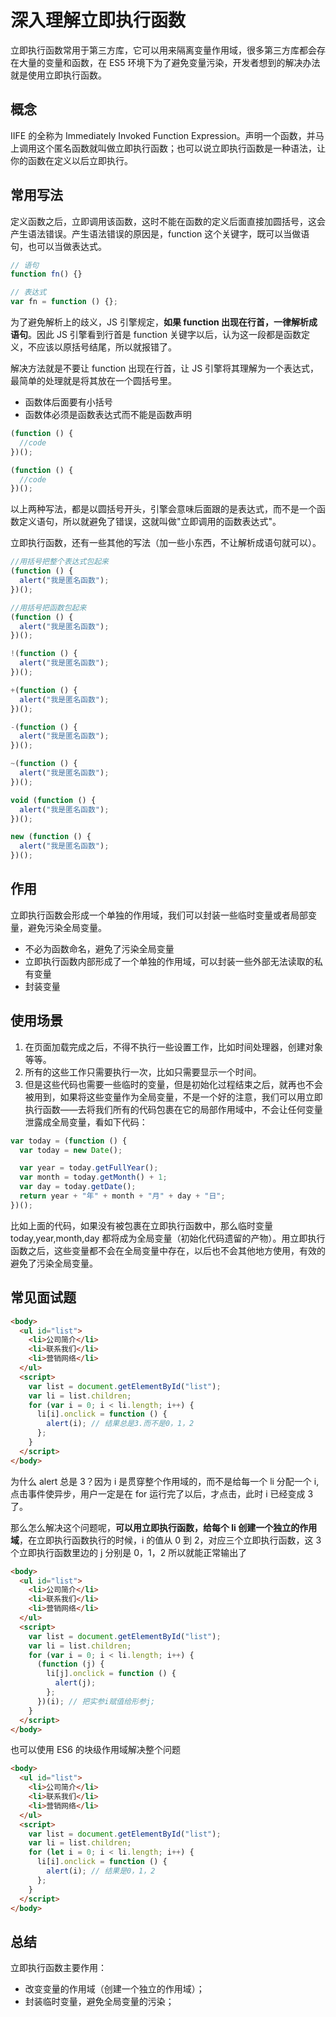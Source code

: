 # 深入理解立即执行函数

立即执行函数常用于第三方库，它可以用来隔离变量作用域，很多第三方库都会存在大量的变量和函数，在 ES5 环境下为了避免变量污染，开发者想到的解决办法就是使用立即执行函数。

## 概念

IIFE 的全称为 Immediately Invoked Function Expression。声明一个函数，并马上调用这个匿名函数就叫做立即执行函数；也可以说立即执行函数是一种语法，让你的函数在定义以后立即执行。

## 常用写法

定义函数之后，立即调用该函数，这时不能在函数的定义后面直接加圆括号，这会产生语法错误。产生语法错误的原因是，function 这个关键字，既可以当做语句，也可以当做表达式。

```js
// 语句
function fn() {}

// 表达式
var fn = function () {};
```

为了避免解析上的歧义，JS 引擎规定，**如果 function 出现在行首，一律解析成语句**。因此 JS 引擎看到行首是 function 关键字以后，认为这一段都是函数定义，不应该以原括号结尾，所以就报错了。

解决方法就是不要让 function 出现在行首，让 JS 引擎将其理解为一个表达式，最简单的处理就是将其放在一个圆括号里。

- 函数体后面要有小括号
- 函数体必须是函数表达式而不能是函数声明

```js
(function () {
  //code
})();

(function () {
  //code
})();
```

以上两种写法，都是以圆括号开头，引擎会意味后面跟的是表达式，而不是一个函数定义语句，所以就避免了错误，这就叫做"立即调用的函数表达式"。

立即执行函数，还有一些其他的写法（加一些小东西，不让解析成语句就可以）。

```js
//用括号把整个表达式包起来
(function () {
  alert("我是匿名函数");
})();

//用括号把函数包起来
(function () {
  alert("我是匿名函数");
})();

!(function () {
  alert("我是匿名函数");
})();

+(function () {
  alert("我是匿名函数");
})();

-(function () {
  alert("我是匿名函数");
})();

~(function () {
  alert("我是匿名函数");
})();

void (function () {
  alert("我是匿名函数");
})();

new (function () {
  alert("我是匿名函数");
})();
```

## 作用

立即执行函数会形成一个单独的作用域，我们可以封装一些临时变量或者局部变量，避免污染全局变量。

- 不必为函数命名，避免了污染全局变量
- 立即执行函数内部形成了一个单独的作用域，可以封装一些外部无法读取的私有变量
- 封装变量

## 使用场景

1. 在页面加载完成之后，不得不执行一些设置工作，比如时间处理器，创建对象等等。
2. 所有的这些工作只需要执行一次，比如只需要显示一个时间。
3. 但是这些代码也需要一些临时的变量，但是初始化过程结束之后，就再也不会被用到，如果将这些变量作为全局变量，不是一个好的注意，我们可以用立即执行函数——去将我们所有的代码包裹在它的局部作用域中，不会让任何变量泄露成全局变量，看如下代码：

```js
var today = (function () {
  var today = new Date();

  var year = today.getFullYear();
  var month = today.getMonth() + 1;
  var day = today.getDate();
  return year + "年" + month + "月" + day + "日";
})();
```

比如上面的代码，如果没有被包裹在立即执行函数中，那么临时变量 today,year,month,day 都将成为全局变量（初始化代码遗留的产物）。用立即执行函数之后，这些变量都不会在全局变量中存在，以后也不会其他地方使用，有效的避免了污染全局变量。

## 常见面试题

```html
<body>
  <ul id="list">
    <li>公司简介</li>
    <li>联系我们</li>
    <li>营销网络</li>
  </ul>
  <script>
    var list = document.getElementById("list");
    var li = list.children;
    for (var i = 0; i < li.length; i++) {
      li[i].onclick = function () {
        alert(i); // 结果总是3.而不是0，1，2
      };
    }
  </script>
</body>
```

为什么 alert 总是 3？因为 i 是贯穿整个作用域的，而不是给每一个 li 分配一个 i,点击事件使异步，用户一定是在 for 运行完了以后，才点击，此时 i 已经变成 3 了。

那么怎么解决这个问题呢，**可以用立即执行函数，给每个 li 创建一个独立的作用域**，在立即执行函数执行的时候，i 的值从 0 到 2，对应三个立即执行函数，这 3 个立即执行函数里边的 j 分别是 0，1，2 所以就能正常输出了

```html
<body>
  <ul id="list">
    <li>公司简介</li>
    <li>联系我们</li>
    <li>营销网络</li>
  </ul>
  <script>
    var list = document.getElementById("list");
    var li = list.children;
    for (var i = 0; i < li.length; i++) {
      (function (j) {
        li[j].onclick = function () {
          alert(j);
        };
      })(i); // 把实参i赋值给形参j;
    }
  </script>
</body>
```

也可以使用 ES6 的块级作用域解决整个问题

```html
<body>
  <ul id="list">
    <li>公司简介</li>
    <li>联系我们</li>
    <li>营销网络</li>
  </ul>
  <script>
    var list = document.getElementById("list");
    var li = list.children;
    for (let i = 0; i < li.length; i++) {
      li[i].onclick = function () {
        alert(i); // 结果是0，1，2
      };
    }
  </script>
</body>
```

## 总结

立即执行函数主要作用：

- 改变变量的作用域（创建一个独立的作用域）；
- 封装临时变量，避免全局变量的污染；
